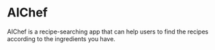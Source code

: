 # AIChef
AIChef is a recipe-searching app that can help users to find the recipes according to the ingredients you have. 
